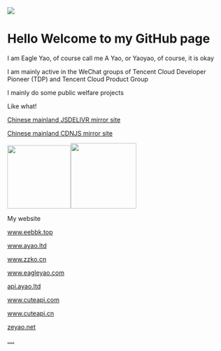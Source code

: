 <img src="https://img.cuteapi.com/Blog/AYaoCloud/logo3.png" />
<h1>Hello Welcome to my GitHub page </h1>
<p>I am Eagle Yao, of course call me A Yao, or Yaoyao, of course, it is okay</p>
<p>I am mainly active in the WeChat groups of Tencent Cloud Developer Pioneer (TDP) and Tencent Cloud Product Group</p>

<p>I mainly do some public welfare projects</p>
<p>Like what!</p>
<p><a href="https://jsd.cdn.zzko.cn" target="_blank">Chinese mainland JSDELIVR mirror site</p>
<p><a href="https://cdnjs.cdn.zzko.cn" target="_blank">Chinese mainland CDNJS mirror site</p>

[<span><img src="https://github-readme-stats.vercel.app/api?username=54ayao" height=145/></span><span><img src="https://github-readme-stats.vercel.app/api/top-langs/?username=54ayao" height=150/></span>](https://www.ayao.ltd/)


  <p>My website</p>
  
<p><a href="https://www.eebbk.top" target="_blank">www.eebbk.top</p>
<p><a href="https://www.ayao.ltd" target="_blank">www.ayao.ltd</p>
<p><a href="https://www.zzko.cn" target="_blank">www.zzko.cn</p>
<p><a href="https://www.eagleyao.com" target="_blank">www.eagleyao.com</p>
<p><a href="https://api.ayao.ltd" target="_blank">api.ayao.ltd</p>
<p><a href="https://www.cuteapi.com" target="_blank">www.cuteapi.com</p>
<p><a href="https://www.cuteapi.cn" target="_blank">www.cuteapi.cn</p>
<p><a href="https://zeyao.net" target="_blank">zeyao.net</p>
....

